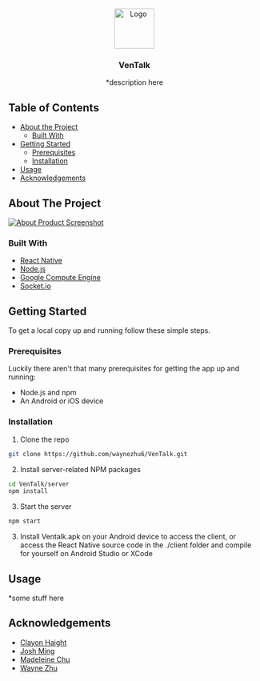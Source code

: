 <!-- PROJECT LOGO -->
<br />
<p align="center">
  <a href="https://github.com/github_username/repo_name">
    <img src="lVenTalkLogo.png" alt="Logo" width="80" height="80">
  </a>

  <h3 align="center">VenTalk</h3>

  <p align="center">
    *description here
    <br />
  </p>
</p>



<!-- TABLE OF CONTENTS -->
## Table of Contents

* [About the Project](#about-the-project)
  * [Built With](#built-with)
* [Getting Started](#getting-started)
  * [Prerequisites](#prerequisites)
  * [Installation](#installation)
* [Usage](#usage)
* [Acknowledgements](#acknowledgements)



<!-- ABOUT THE PROJECT -->
## About The Project

[![About Product Screenshot][product-screenshot]](https://example.com)


### Built With

* [React Native](https://reactnative.dev/)
* [Node.js](https://nodejs.org/en/)
* [Google Compute Engine](https://cloud.google.com/)
* [Socket.io](https://socket.io/)


<!-- GETTING STARTED -->
## Getting Started

To get a local copy up and running follow these simple steps.

### Prerequisites

Luckily there aren't that many prerequisites for getting the app up and running:
* Node.js and npm
* An Android or iOS device

### Installation

1. Clone the repo
```sh
git clone https://github.com/waynezhu6/VenTalk.git
```
2. Install server-related NPM packages
```sh
cd VenTalk/server
npm install
```
3. Start the server
```sh
npm start
```
3. Install Ventalk.apk on your Android device to access the client, or access the React Native source code in the ./client folder and compile for yourself on Android Studio or XCode


<!-- USAGE EXAMPLES -->
## Usage

*some stuff here


<!-- ACKNOWLEDGEMENTS -->
## Acknowledgements

* [Clayon Haight](https://clayhaight.ca)
* [Josh Ming]()
* [Madeleine Chu]()
* [Wayne Zhu](https://waynezhu.ca)


<!-- MARKDOWN LINKS & IMAGES -->
<!-- https://www.markdownguide.org/basic-syntax/#reference-style-links -->
[contributors-shield]: https://img.shields.io/github/contributors/github_username/repo.svg?style=flat-square
[contributors-url]: https://github.com/github_username/repo/graphs/contributors
[forks-shield]: https://img.shields.io/github/forks/github_username/repo.svg?style=flat-square
[forks-url]: https://github.com/github_username/repo/network/members
[stars-shield]: https://img.shields.io/github/stars/github_username/repo.svg?style=flat-square
[stars-url]: https://github.com/github_username/repo/stargazers
[issues-shield]: https://img.shields.io/github/issues/github_username/repo.svg?style=flat-square
[issues-url]: https://github.com/github_username/repo/issues
[license-shield]: https://img.shields.io/github/license/github_username/repo.svg?style=flat-square
[license-url]: https://github.com/github_username/repo/blob/master/LICENSE.txt
[linkedin-shield]: https://img.shields.io/badge/-LinkedIn-black.svg?style=flat-square&logo=linkedin&colorB=555
[linkedin-url]: https://linkedin.com/in/github_username
[product-screenshot]: images/screenshot.png
